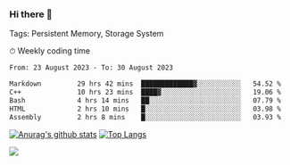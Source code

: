### Hi there 👋

Tags: Persistent Memory, Storage System

<!--

[![Anurag's github stats](https://github-readme-stats.vercel.app/api?username=wwyf)](https://github.com/anuraghazra/github-readme-stats)

[![Anurag's github stats](https://github-readme-stats.vercel.app/api?username=wwyf&count_private=true)](https://github.com/anuraghazra/github-readme-stats)


[![Top Langs](https://github-readme-stats.vercel.app/api/top-langs/?username=wwyf&count_private=true&&hide=jupyter%20notebook,html)](https://github.com/anuraghazra/github-readme-stats)



-->


⏱ Weekly coding time

<!--START_SECTION:waka-->

```txt
From: 23 August 2023 - To: 30 August 2023

Markdown         29 hrs 42 mins  █████████████▓░░░░░░░░░░░   54.52 %
C++              10 hrs 23 mins  ████▓░░░░░░░░░░░░░░░░░░░░   19.06 %
Bash             4 hrs 14 mins   ██░░░░░░░░░░░░░░░░░░░░░░░   07.79 %
HTML             2 hrs 10 mins   █░░░░░░░░░░░░░░░░░░░░░░░░   03.98 %
Assembly         2 hrs 8 mins    █░░░░░░░░░░░░░░░░░░░░░░░░   03.93 %
```

<!--END_SECTION:waka-->



[![Anurag's github stats](https://github-readme-stats.vercel.app/api?username=wwyf&count_private=true&show_icons=true&hide_border=true)](https://github.com/anuraghazra/github-readme-stats) [![Top Langs](https://github-readme-stats.vercel.app/api/top-langs/?username=wwyf&count_private=true&hide=jupyter%20notebook,html,OpenEdge%20ABL&langs_count=10&layout=compact&hide_border=true)](https://github.com/anuraghazra/github-readme-stats)

<!--

[![willianrod's wakatime stats](https://github-readme-stats.vercel.app/api/wakatime?username=wwyf)](https://github.com/anuraghazra/github-readme-stats)


-->

![](https://hit.yhype.me/github/profile?user_id=23121291)
